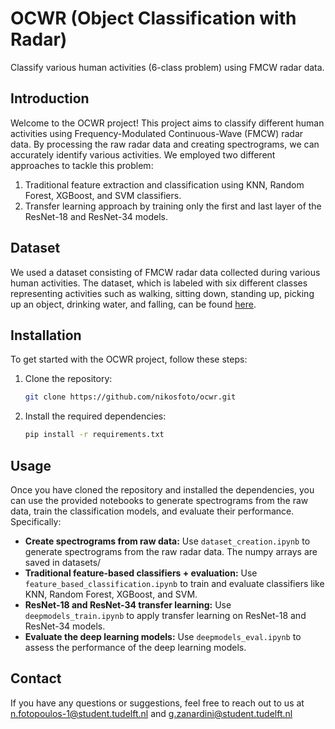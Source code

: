 # OCWR (Object Classification with Radar)

Classify various human activities (6-class problem) using FMCW radar data.

## Introduction

Welcome to the OCWR project! This project aims to classify different human activities using Frequency-Modulated Continuous-Wave (FMCW) radar data. By processing the raw radar data and creating spectrograms, we can accurately identify various activities. We employed two different approaches to tackle this problem:
1. Traditional feature extraction and classification using KNN, Random Forest, XGBoost, and SVM classifiers.
2. Transfer learning approach by training only the first and last layer of the ResNet-18 and ResNet-34 models.

## Dataset

We used a dataset consisting of FMCW radar data collected during various human activities. The dataset, which is labeled with six different classes representing activities such as walking, sitting down, standing up, picking up an object, drinking water, and falling, can be found [here](https://researchdata.gla.ac.uk/848/).

## Installation

To get started with the OCWR project, follow these steps:
1. Clone the repository:
    ```bash
    git clone https://github.com/nikosfoto/ocwr.git
    ```
2. Install the required dependencies:
    ```bash
    pip install -r requirements.txt
    ```

## Usage

Once you have cloned the repository and installed the dependencies, you can use the provided notebooks to generate spectrograms from the raw data, train the classification models, and evaluate their performance. Specifically:

- **Create spectrograms from raw data:** 
  Use `dataset_creation.ipynb` to generate spectrograms from the raw radar data. The numpy arrays are saved in datasets/
- **Traditional feature-based classifiers + evaluation:**
  Use `feature_based_classification.ipynb` to train and evaluate classifiers like KNN, Random Forest, XGBoost, and SVM.
- **ResNet-18 and ResNet-34 transfer learning:**
  Use `deepmodels_train.ipynb` to apply transfer learning on ResNet-18 and ResNet-34 models.
- **Evaluate the deep learning models:**
  Use `deepmodels_eval.ipynb` to assess the performance of the deep learning models.

## Contact
If you have any questions or suggestions, feel free to reach out to us at n.fotopoulos-1@student.tudelft.nl and g.zanardini@student.tudelft.nl
